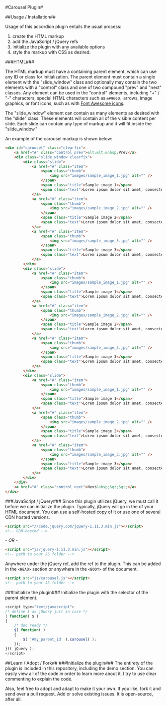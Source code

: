 #Carousel Plugin#

##Usage / Installation##

Usage of this accordion plugin entails the usual process:

1. create the HTML markup
2. add the JavaScript / jQuery refs
3. initialize the plugin with any available options
4. style the markup with CSS as desired.

###HTML###

The HTML markup must have a containing parent element, which can use any ID or class for initialization. The parent element must contain a single element with the "slide_window" class and optionally may contain the two elements with a "control" class and one of two compound "prev" and "next" classes.  Any element can be used in the "control" elements, including "+" / "-" characters, special HTML characters such as `&#9660;` arrows, image graphics, or font icons, such as with <a href="http://fortawesome.github.io/Font-Awesome/icons/" title="Font Awesome icons" target="_blank">Font Awesome icons</a>.

The "slide_window" element can contain as many elements as desired with the "slide" class.  These elements will contain all of the visible content per slide.  Each slide can contain any type of markup and it will fit inside the "slide_window."

An example of the carousel markup is shown below:

```html
<div id="carousel" class="clearfix">
    <a href="#" class="control prev">&lt;&lt;&nbsp;Prev</a>
    <div class="slide_window clearfix">
        <div class="slide">
            <a href="#" class="item">
                <span class="thumb">
                    <img src="images/sample_image_1.jpg" alt="" />
                </span>
                <span class="title">Sample image 1</span>
                <span class="text">Lorem ipsum dolor sit amet, consectetur adipiscing elit. </span>
            </a>
            <a href="#" class="item">
                <span class="thumb">
                    <img src="images/sample_image_2.jpg" alt="" />
                </span>
                <span class="title">Sample image 2</span>
                <span class="text">Lorem ipsum dolor sit amet, consectetur adipiscing elit. </span>
            </a>
            <a href="#" class="item">
                <span class="thumb">
                    <img src="images/sample_image_3.jpg" alt="" />
                </span>
                <span class="title">Sample image 3</span>
                <span class="text">Lorem ipsum dolor sit amet, consectetur adipiscing elit. </span>
            </a>
        </div>
        <div class="slide">
            <a href="#" class="item">
                <span class="thumb">
                    <img src="images/sample_image_1.jpg" alt="" />
                </span>
                <span class="title">Sample image 1</span>
                <span class="text">Lorem ipsum dolor sit amet, consectetur adipiscing elit. </span>
            </a>
            <a href="#" class="item">
                <span class="thumb">
                    <img src="images/sample_image_2.jpg" alt="" />
                </span>
                <span class="title">Sample image 2</span>
                <span class="text">Lorem ipsum dolor sit amet, consectetur adipiscing elit. </span>
            </a>
            <a href="#" class="item">
                <span class="thumb">
                    <img src="images/sample_image_3.jpg" alt="" />
                </span>
                <span class="title">Sample image 3</span>
                <span class="text">Lorem ipsum dolor sit amet, consectetur adipiscing elit. </span>
            </a>
        </div>
        <div class="slide">
            <a href="#" class="item">
                <span class="thumb">
                    <img src="images/sample_image_1.jpg" alt="" />
                </span>
                <span class="title">Sample image 1</span>
                <span class="text">Lorem ipsum dolor sit amet, consectetur adipiscing elit. </span>
            </a>
            <a href="#" class="item">
                <span class="thumb">
                    <img src="images/sample_image_2.jpg" alt="" />
                </span>
                <span class="title">Sample image 2</span>
                <span class="text">Lorem ipsum dolor sit amet, consectetur adipiscing elit. </span>
            </a>
            <a href="#" class="item">
                <span class="thumb">
                    <img src="images/sample_image_3.jpg" alt="" />
                </span>
                <span class="title">Sample image 3</span>
                <span class="text">Lorem ipsum dolor sit amet, consectetur adipiscing elit. </span>
            </a>
        </div>
    </div>
    <a href="#" class="control next">Next&nbsp;&gt;&gt;</a>
</div>
```

###JavaScript / jQuery###
Since this plugin utilizes jQuery, we must call it before we can initialize the plugin.  Typically, jQuery will go in the <HEAD> of your HTML document.  You can use a self-hosted copy of it or use one of several CDN hosted versions.  

```html
<script src="//code.jquery.com/jquery-1.11.3.min.js"></script>
<!-- CDN-hosted -->
```

*- OR -*
```html
<script src="js/jquery-1.11.3.min.js"></script>
<!-- path to your JS folder -->
```
Anywhere under the jQuery ref, add the ref to the plugin.  This can be added in the `<HEAD>` section or anywhere in the `<BODY>` of the document.

```html
<script src="js/carousel.js"></script>
<!-- path to your JS folder -->
```

###Initialize the plugin###
Initialize the plugin with the selector of the parent element.

```javascript
<script type="text/javascript">
/* define $ as jQuery just in case */
( function( $ )
{
	/* doc ready */
	$( function( )
	{
		$( '#my_parent_id' ).carousel( );
	});
})( jQuery );
</script>
```

 ##Learn / Adopt / Fork##
 ###Initialize the plugin###
 The entirety of the plugin is included in this repository, including the demo section.  You can easily view all of the code in order to learn more about it.  I try to use clear commenting to explain the code.

 Also, feel free to adopt and adapt to make it your own.  If you like, fork it and send over a pull request.  Add or solve existing issues.  It is open-source, after all.
